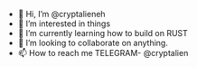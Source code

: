 - 👋 Hi, I’m @cryptalieneh
- 👀 I’m interested in things 
- 🌱 I’m currently learning how to build on RUST
- 💞️ I’m looking to collaborate on anything.
- 📫 How to reach me TELEGRAM- @cryptalien

<!---
cryptalieneh/cryptalieneh is a ✨ special ✨ repository because its `README.md` (this file) appears on your GitHub profile.
You can click the Preview link to take a look at your changes.
--->
